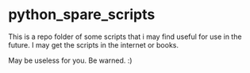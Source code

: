 # python_spare_scripts

This is a repo folder of some scripts that i may find useful for use in the future.
I may get the scripts in the internet or books.

May be useless for you. Be warned. :)
